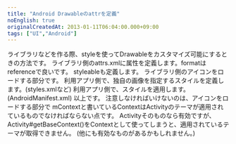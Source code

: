 ```yaml
---
title: "Android Drawableのattrを定義"
noEnglish: true
originalCreatedAt: 2013-01-11T06:04:00.000+09:00
tags: ["UI","Android"]
---
```

ライブラリなどを作る際、styleを使ってDrawableをカスタマイズ可能にするときの方法です。 ライブラリ側のattrs.xmlに属性を定義します。formatはreferenceで良いです。  styleableも定義します。  ライブラリ側のアイコンをロードする部分です。  利用アプリ側で、独自の画像を指定するスタイルを定義します。(styles.xmlなど)  利用アプリ側で、スタイルを適用します。(AndroidManifest.xml)  以上です。 注意しなければいけないのは、アイコンをロードする部分で mContextと書いているContextはActivityのテーマが適用されているものでなければならない点です。 Activityそのものなら有効ですが、Activity#getBaseContext()をContextとして使ってしまうと、適用されているテーマが取得できません。 (他にも有効なものがあるかもしれません。)
<!--more-->
